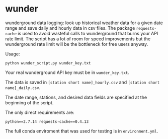 # wunder
wunderground data logging: look up historical weather data for a given date range and save daily and hourly data in csv files. The package `requests-cache` is used to avoid wasteful calls to wunderground that burns your API rate limit. The script has a lot of room for speed improvements but the wunderground rate limit will be the bottleneck for free users anyway.

Usage:
```
python wunder_script.py wunder_key.txt
```
Your real wunderground API key must be in `wunder_key.txt`.

The data is saved in `[station short name]_hourly.csv` and `[station short name]_daily.csv`.

The date range, stations, and desired data fields are specified at the beginning of the script.

The only direct requirements are:
```
python==2.7.14 requests-cache==0.4.13
```
The full conda enviroment that was used for testing is in `environment.yml`.
